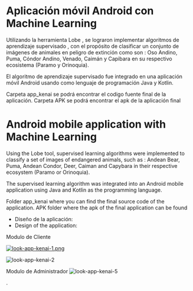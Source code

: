 # Aplicación móvil Android con Machine Learning 


Utilizando la herramienta Lobe , se lograron implementar algoritmos de aprendizaje supervisado , con el propósito  de clasificar un conjunto 
de imágenes  de animales en peligro de extinción  como son : Oso Andino, Puma, Cóndor  Andino, Venado,  Caimán y Capibara en su respectivo 
ecosistema (Paramo y Orinoquia).

El algoritmo de aprendizaje supervisado fue integrado en una aplicación  móvil  Android usando como lenguaje de programación  Java y Kotlin. 

Carpeta app_kenai se podrá  encontrar el codigo fuente final de la aplicación.
Carpeta APK se podrá  encontrar el apk de la aplicación final 


# Android mobile application with Machine Learning
Using the Lobe tool, supervised learning algorithms were implemented to classify a set of images of endangered animals, such as : Andean Bear,
Puma, Andean Condor, Deer, Caiman and Capybara in their respective ecosystem (Paramo or Orinoquia).  

The supervised learning algorithm was integrated into an Android mobile application using Java and Kotlin as the programming language. 

Folder app_kenai where you can find the final source code of the application.
APK folder where the apk of the final application can be found 




* Diseño de la aplicación:
* Design of the application:

 Modulo de Cliente 

[![look-app-kenai-1.png](https://i.postimg.cc/dts1JnJG/look-app-kenai-1.png)](https://postimg.cc/RqY9R760)

![look-app-kenai-2](https://user-images.githubusercontent.com/74999870/172408715-ea7f4050-dd2f-4f34-82fa-0d3b1a06a2c7.png)


Modulo de Administrador 
![look-app-kenai-5](https://user-images.githubusercontent.com/74999870/172408472-1dd3b325-6e25-4e2b-bc1a-de319265ad37.jpg)

.





